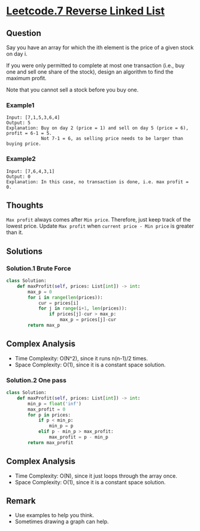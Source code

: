 # [Leetcode.7 Reverse Linked List](https://leetcode.com/problems/reverse-integer/)

## Question

Say you have an array for which the ith element is the price of a given stock on day i.

If you were only permitted to complete at most one transaction (i.e., buy one and sell one share of the stock), design an algorithm to find the maximum profit.

Note that you cannot sell a stock before you buy one.
### Example1
```
Input: [7,1,5,3,6,4]
Output: 5
Explanation: Buy on day 2 (price = 1) and sell on day 5 (price = 6), profit = 6-1 = 5.
             Not 7-1 = 6, as selling price needs to be larger than buying price.
```
### Example2
```
Input: [7,6,4,3,1]
Output: 0
Explanation: In this case, no transaction is done, i.e. max profit = 0.

```

## Thoughts
`Max profit` always comes after `Min price`. Therefore, just keep track of the lowest price. Update `Max profit` when `current price - Min price` is greater than it.

## Solutions
### Solution.1 Brute Force
```python
class Solution:
    def maxProfit(self, prices: List[int]) -> int:
        max_p = 0
        for i in range(len(prices)):
            cur = prices[i]
            for j in range(i+1, len(prices)):
                if prices[j]-cur > max_p:
                    max_p = prices[j]-cur
        return max_p

```

## Complex Analysis
* Time Complexity: O(N^2), since it runs n(n-1)/2 times.
* Space Complexity: O(1), since it is a constant space solution.

### Solution.2 One pass

```python
class Solution:
    def maxProfit(self, prices: List[int]) -> int:
        min_p = float('inf')
        max_profit = 0
        for p in prices:
            if p < min_p:
                min_p = p
            elif p - min_p > max_profit:
                max_profit = p - min_p
        return max_profit
```

## Complex Analysis
* Time Complexity: O(N), since it just loops through the array once.
* Space Complexity: O(1), since it is a constant space solution.

## Remark
* Use examples to help you think.
* Sometimes drawing a graph can help.
